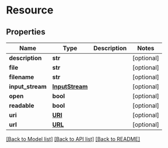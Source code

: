 # Resource

## Properties
Name | Type | Description | Notes
------------ | ------------- | ------------- | -------------
**description** | **str** |  | [optional] 
**file** | **str** |  | [optional] 
**filename** | **str** |  | [optional] 
**input_stream** | [**InputStream**](InputStream.md) |  | [optional] 
**open** | **bool** |  | [optional] 
**readable** | **bool** |  | [optional] 
**uri** | [**URI**](URI.md) |  | [optional] 
**url** | [**URL**](URL.md) |  | [optional] 

[[Back to Model list]](../README.md#documentation-for-models) [[Back to API list]](../README.md#documentation-for-api-endpoints) [[Back to README]](../README.md)

